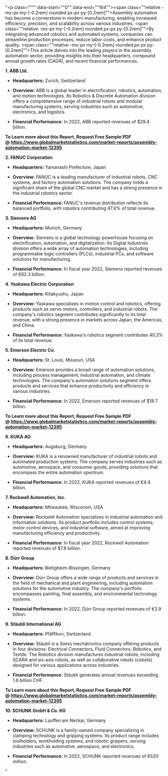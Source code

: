 "<p class="""" data-start=""0"" data-end=""164""><span class=""relative -mx-px my-[-0.2rem] rounded px-px py-[0.2rem]"">Assembly automation has become a cornerstone in modern manufacturing, enabling increased efficiency, precision, and scalability across various industries.</span> <span class=""relative -mx-px my-[-0.2rem] rounded px-px py-[0.2rem]"">By integrating advanced robotics and automated systems, companies can streamline production processes, reduce labor costs, and enhance product quality.</span> <span class=""relative -mx-px my-[-0.2rem] rounded px-px py-[0.2rem]"">This article delves into the leading players in the assembly automation sector, providing insights into their headquarters, compound annual growth rates (CAGR), and recent financial performances.</span></p>
<p class="""" data-start=""166"" data-end=""181""><strong data-start=""166"" data-end=""181"">1. ABB Ltd.</strong></p>
<ul data-start=""183"" data-end=""615"">
<li class="""" data-start=""183"" data-end=""284"">
<p class="""" data-start=""185"" data-end=""284""><strong data-start=""185"" data-end=""202"">Headquarters:</strong> <span class=""relative -mx-px my-[-0.2rem] rounded px-px py-[0.2rem]"">Zurich, Switzerland</span></p>
</li>
<li class="""" data-start=""286"" data-end=""459"">
<p class="""" data-start=""288"" data-end=""459""><strong data-start=""288"" data-end=""301"">Overview:</strong> <span class=""relative -mx-px my-[-0.2rem] rounded px-px py-[0.2rem]"">ABB is a global leader in electrification, robotics, automation, and motion technologies.</span> <span class=""relative -mx-px my-[-0.2rem] rounded px-px py-[0.2rem]"">Its Robotics &amp; Discrete Automation division offers a comprehensive range of industrial robots and modular manufacturing systems, serving industries such as automotive, electronics, and logistics.</span></p>
</li>
<li class="""" data-start=""461"" data-end=""615"">
<p class="""" data-start=""463"" data-end=""615""><strong data-start=""463"" data-end=""489"">Financial Performance:</strong> <span class=""relative -mx-px my-[-0.2rem] rounded px-px py-[0.2rem]"">In 2022, ABB reported revenues of $29.4 billion.</span></p>
</li>
</ul>
<p><span class=""relative -mx-px my-[-0.2rem] rounded px-px py-[0.2rem]""><strong>To Learn more about this Report, Request Free Sample PDF @&nbsp;<a href=""https://www.globalmarketstatistics.com/market-reports/assembly-automation-market-12395"">https://www.globalmarketstatistics.com/market-reports/assembly-automation-market-12395</a></strong></span></p>
<p class="""" data-start=""617"" data-end=""641""><strong data-start=""617"" data-end=""641"">2. FANUC Corporation</strong></p>
<ul data-start=""643"" data-end=""1087"">
<li class="""" data-start=""643"" data-end=""748"">
<p class="""" data-start=""645"" data-end=""748""><strong data-start=""645"" data-end=""662"">Headquarters:</strong> <span class=""relative -mx-px my-[-0.2rem] rounded px-px py-[0.2rem]"">Yamanashi Prefecture, Japan</span></p>
</li>
<li class="""" data-start=""750"" data-end=""931"">
<p class="""" data-start=""752"" data-end=""931""><strong data-start=""752"" data-end=""765"">Overview:</strong> <span class=""relative -mx-px my-[-0.2rem] rounded px-px py-[0.2rem]"">FANUC is a leading manufacturer of industrial robots, CNC systems, and factory automation solutions.</span> <span class=""relative -mx-px my-[-0.2rem] rounded px-px py-[0.2rem]"">The company holds a significant share of the global CNC market and has a strong presence in the industrial robotics sector.</span></p>
</li>
<li class="""" data-start=""933"" data-end=""1087"">
<p class="""" data-start=""935"" data-end=""1087""><strong data-start=""935"" data-end=""961"">Financial Performance:</strong> <span class=""relative -mx-px my-[-0.2rem] rounded px-px py-[0.2rem]"">FANUC's revenue distribution reflects its balanced portfolio, with robotics contributing 47.4% of total revenue.</span></p>
</li>
</ul>
<p class="""" data-start=""1089"" data-end=""1106""><strong data-start=""1089"" data-end=""1106"">3. Siemens AG</strong></p>
<ul data-start=""1108"" data-end=""1472"">
<li class="""" data-start=""1108"" data-end=""1213"">
<p class="""" data-start=""1110"" data-end=""1213""><strong data-start=""1110"" data-end=""1127"">Headquarters:</strong> <span class=""relative -mx-px my-[-0.2rem] rounded px-px py-[0.2rem]"">Munich, Germany</span></p>
</li>
<li class="""" data-start=""1215"" data-end=""1356"">
<p class="""" data-start=""1217"" data-end=""1356""><strong data-start=""1217"" data-end=""1230"">Overview:</strong> <span class=""relative -mx-px my-[-0.2rem] rounded px-px py-[0.2rem]"">Siemens is a global technology powerhouse focusing on electrification, automation, and digitalization.</span> <span class=""relative -mx-px my-[-0.2rem] rounded px-px py-[0.2rem]"">Its Digital Industries division offers a wide array of automation technologies, including programmable logic controllers (PLCs), industrial PCs, and software solutions for manufacturing.</span></p>
</li>
<li class="""" data-start=""1358"" data-end=""1472"">
<p class="""" data-start=""1360"" data-end=""1472""><strong data-start=""1360"" data-end=""1386"">Financial Performance:</strong> <span class=""relative -mx-px my-[-0.2rem] rounded px-px py-[0.2rem]"">In fiscal year 2022, Siemens reported revenues of &euro;62.3 billion.</span></p>
</li>
</ul>
<p class="""" data-start=""1474"" data-end=""1509""><strong data-start=""1474"" data-end=""1509"">4. Yaskawa Electric Corporation</strong></p>
<ul data-start=""1511"" data-end=""1955"">
<li class="""" data-start=""1511"" data-end=""1616"">
<p class="""" data-start=""1513"" data-end=""1616""><strong data-start=""1513"" data-end=""1530"">Headquarters:</strong> <span class=""relative -mx-px my-[-0.2rem] rounded px-px py-[0.2rem]"">Kitakyushu, Japan</span></p>
</li>
<li class="""" data-start=""1618"" data-end=""1799"">
<p class="""" data-start=""1620"" data-end=""1799""><strong data-start=""1620"" data-end=""1633"">Overview:</strong> <span class=""relative -mx-px my-[-0.2rem] rounded px-px py-[0.2rem]"">Yaskawa specializes in motion control and robotics, offering products such as servo motors, controllers, and industrial robots.</span> <span class=""relative -mx-px my-[-0.2rem] rounded px-px py-[0.2rem]"">The company's robotics segment contributes significantly to its total revenue, with a strong presence in markets across Japan, the Americas, and China.</span></p>
</li>
<li class="""" data-start=""1801"" data-end=""1955"">
<p class="""" data-start=""1803"" data-end=""1955""><strong data-start=""1803"" data-end=""1829"">Financial Performance:</strong> <span class=""relative -mx-px my-[-0.2rem] rounded px-px py-[0.2rem]"">Yaskawa's robotics segment contributes 40.3% of its total revenue.</span></p>
</li>
</ul>
<p class="""" data-start=""1957"" data-end=""1984""><strong data-start=""1957"" data-end=""1984"">5. Emerson Electric Co.</strong></p>
<ul data-start=""1986"" data-end=""2350"">
<li class="""" data-start=""1986"" data-end=""2091"">
<p class="""" data-start=""1988"" data-end=""2091""><strong data-start=""1988"" data-end=""2005"">Headquarters:</strong> <span class=""relative -mx-px my-[-0.2rem] rounded px-px py-[0.2rem]"">St. Louis, Missouri, USA</span></p>
</li>
<li class="""" data-start=""2093"" data-end=""2234"">
<p class="""" data-start=""2095"" data-end=""2234""><strong data-start=""2095"" data-end=""2108"">Overview:</strong> <span class=""relative -mx-px my-[-0.2rem] rounded px-px py-[0.2rem]"">Emerson provides a broad range of automation solutions, including process management, industrial automation, and climate technologies.</span> <span class=""relative -mx-px my-[-0.2rem] rounded px-px py-[0.2rem]"">The company's automation solutions segment offers products and services that enhance productivity and efficiency in various industries.</span></p>
</li>
<li class="""" data-start=""2236"" data-end=""2350"">
<p class="""" data-start=""2238"" data-end=""2350""><strong data-start=""2238"" data-end=""2264"">Financial Performance:</strong> <span class=""relative -mx-px my-[-0.2rem] rounded px-px py-[0.2rem]"">In 2022, Emerson reported revenues of $18.7 billion.</span></p>
</li>
</ul>
<p><span class=""relative -mx-px my-[-0.2rem] rounded px-px py-[0.2rem]""><strong>To Learn more about this Report, Request Free Sample PDF @&nbsp;<a href=""https://www.globalmarketstatistics.com/market-reports/assembly-automation-market-12395"">https://www.globalmarketstatistics.com/market-reports/assembly-automation-market-12395</a></strong></span></p>
<p class="""" data-start=""2352"" data-end=""2366""><strong data-start=""2352"" data-end=""2366"">6. KUKA AG</strong></p>
<ul data-start=""2368"" data-end=""2812"">
<li class="""" data-start=""2368"" data-end=""2473"">
<p class="""" data-start=""2370"" data-end=""2473""><strong data-start=""2370"" data-end=""2387"">Headquarters:</strong> <span class=""relative -mx-px my-[-0.2rem] rounded px-px py-[0.2rem]"">Augsburg, Germany</span></p>
</li>
<li class="""" data-start=""2475"" data-end=""2656"">
<p class="""" data-start=""2477"" data-end=""2656""><strong data-start=""2477"" data-end=""2490"">Overview:</strong> <span class=""relative -mx-px my-[-0.2rem] rounded px-px py-[0.2rem]"">KUKA is a renowned manufacturer of industrial robots and automated production systems.</span> <span class=""relative -mx-px my-[-0.2rem] rounded px-px py-[0.2rem]"">The company serves industries such as automotive, aerospace, and consumer goods, providing solutions that encompass the entire automation spectrum.</span></p>
</li>
<li class="""" data-start=""2658"" data-end=""2812"">
<p class="""" data-start=""2660"" data-end=""2812""><strong data-start=""2660"" data-end=""2686"">Financial Performance:</strong> <span class=""relative -mx-px my-[-0.2rem] rounded px-px py-[0.2rem]"">In 2022, KUKA reported revenues of &euro;4.4 billion.</span></p>
</li>
</ul>
<p class="""" data-start=""2814"" data-end=""2846""><strong data-start=""2814"" data-end=""2846"">7. Rockwell Automation, Inc.</strong></p>
<ul data-start=""2848"" data-end=""3212"">
<li class="""" data-start=""2848"" data-end=""2953"">
<p class="""" data-start=""2850"" data-end=""2953""><strong data-start=""2850"" data-end=""2867"">Headquarters:</strong> <span class=""relative -mx-px my-[-0.2rem] rounded px-px py-[0.2rem]"">Milwaukee, Wisconsin, USA</span></p>
</li>
<li class="""" data-start=""2955"" data-end=""3096"">
<p class="""" data-start=""2957"" data-end=""3096""><strong data-start=""2957"" data-end=""2970"">Overview:</strong> <span class=""relative -mx-px my-[-0.2rem] rounded px-px py-[0.2rem]"">Rockwell Automation specializes in industrial automation and information solutions.</span> <span class=""relative -mx-px my-[-0.2rem] rounded px-px py-[0.2rem]"">Its product portfolio includes control systems, motor control devices, and industrial software, aimed at improving manufacturing efficiency and productivity.</span></p>
</li>
<li class="""" data-start=""3098"" data-end=""3212"">
<p class="""" data-start=""3100"" data-end=""3212""><strong data-start=""3100"" data-end=""3126"">Financial Performance:</strong> <span class=""relative -mx-px my-[-0.2rem] rounded px-px py-[0.2rem]"">In fiscal year 2022, Rockwell Automation reported revenues of $7.8 billion.</span></p>
</li>
</ul>
<p class="""" data-start=""3214"" data-end=""3231""><strong data-start=""3214"" data-end=""3231"">8. D&uuml;rr Group</strong></p>
<ul data-start=""3233"" data-end=""3597"">
<li class="""" data-start=""3233"" data-end=""3338"">
<p class="""" data-start=""3235"" data-end=""3338""><strong data-start=""3235"" data-end=""3252"">Headquarters:</strong> <span class=""relative -mx-px my-[-0.2rem] rounded px-px py-[0.2rem]"">Bietigheim-Bissingen, Germany</span></p>
</li>
<li class="""" data-start=""3340"" data-end=""3481"">
<p class="""" data-start=""3342"" data-end=""3481""><strong data-start=""3342"" data-end=""3355"">Overview:</strong> <span class=""relative -mx-px my-[-0.2rem] rounded px-px py-[0.2rem]"">D&uuml;rr Group offers a wide range of products and services in the field of mechanical and plant engineering, including automation solutions for the automotive industry.</span> <span class=""relative -mx-px my-[-0.2rem] rounded px-px py-[0.2rem]"">The company's portfolio encompasses painting, final assembly, and environmental technology systems.</span></p>
</li>
<li class="""" data-start=""3483"" data-end=""3597"">
<p class="""" data-start=""3485"" data-end=""3597""><strong data-start=""3485"" data-end=""3511"">Financial Performance:</strong> <span class=""relative -mx-px my-[-0.2rem] rounded px-px py-[0.2rem]"">In 2022, D&uuml;rr Group reported revenues of &euro;3.9 billion.</span></p>
</li>
</ul>
<p class="""" data-start=""3599"" data-end=""3630""><strong data-start=""3599"" data-end=""3630"">9. St&auml;ubli International AG</strong></p>
<ul data-start=""3632"" data-end=""4076"">
<li class="""" data-start=""3632"" data-end=""3737"">
<p class="""" data-start=""3634"" data-end=""3737""><strong data-start=""3634"" data-end=""3651"">Headquarters:</strong> <span class=""relative -mx-px my-[-0.2rem] rounded px-px py-[0.2rem]"">Pf&auml;ffikon, Switzerland</span></p>
</li>
<li class="""" data-start=""3739"" data-end=""3920"">
<p class="""" data-start=""3741"" data-end=""3920""><strong data-start=""3741"" data-end=""3754"">Overview:</strong> <span class=""relative -mx-px my-[-0.2rem] rounded px-px py-[0.2rem]"">St&auml;ubli is a Swiss mechatronics company offering products in four divisions: Electrical Connectors, Fluid Connectors, Robotics, and Textile.</span> <span class=""relative -mx-px my-[-0.2rem] rounded px-px py-[0.2rem]"">The Robotics division manufactures industrial robots, including SCARA and six-axis robots, as well as collaborative robots (cobots) designed for various applications across industries.</span></p>
</li>
<li class="""" data-start=""3922"" data-end=""4076"">
<p class="""" data-start=""3924"" data-end=""4076""><strong data-start=""3924"" data-end=""3950"">Financial Performance:</strong> <span class=""relative -mx-px my-[-0.2rem] rounded px-px py-[0.2rem]"">St&auml;ubli generates annual revenues exceeding 1.6 billion CHF.</span></p>
</li>
</ul>
<p><span class=""relative -mx-px my-[-0.2rem] rounded px-px py-[0.2rem]""><strong>To Learn more about this Report, Request Free Sample PDF @&nbsp;<a href=""https://www.globalmarketstatistics.com/market-reports/assembly-automation-market-12395"">https://www.globalmarketstatistics.com/market-reports/assembly-automation-market-12395</a></strong></span></p>
<p class="""" data-start=""4078"" data-end=""4106""><strong data-start=""4078"" data-end=""4106"">10. SCHUNK GmbH &amp; Co. KG</strong></p>
<ul data-start=""4108"" data-end=""4472"">
<li class="""" data-start=""4108"" data-end=""4213"">
<p class="""" data-start=""4110"" data-end=""4213""><strong data-start=""4110"" data-end=""4127"">Headquarters:</strong> <span class=""relative -mx-px my-[-0.2rem] rounded px-px py-[0.2rem]"">Lauffen am Neckar, Germany</span></p>
</li>
<li class="""" data-start=""4215"" data-end=""4356"">
<p class="""" data-start=""4217"" data-end=""4356""><strong data-start=""4217"" data-end=""4230"">Overview:</strong> <span class=""relative -mx-px my-[-0.2rem] rounded px-px py-[0.2rem]"">SCHUNK is a family-owned company specializing in clamping technology and gripping systems.</span> <span class=""relative -mx-px my-[-0.2rem] rounded px-px py-[0.2rem]"">Its product range includes toolholders, workholding systems, and robotic grippers, serving industries such as automotive, aerospace, and electronics.</span></p>
</li>
<li class="""" data-start=""4358"" data-end=""4472"">
<p class="""" data-start=""4360"" data-end=""4472""><strong data-start=""4360"" data-end=""4386"">Financial Performance:</strong> <span class=""relative -mx-px my-[-0.2rem] rounded px-px py-[0.2rem]"">In 2022, SCHUNK reported revenues of &euro;520 million.</span></p>
</li>
</ul>"
